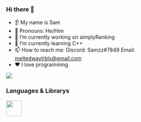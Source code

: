 ### Hi there 👋
* 👂 My name is Sam
* 👩 Pronouns: He/Him
* 🔭 I’m currently working on simplyRanking
* 🌱 I’m currently learning C++
* 📫 How to reach me: Discord: Samzz#7849 Email: meltedwaylrblx@gmail.com
* ❤️ I love programming

<img src="https://github-readme-stats.vercel.app/api/top-langs?username=meltedwayl&ayout=compact&show_icons=true&theme=dark"/>

### Languages & Librarys

<img src="https://cdn.jsdelivr.net/gh/devicons/devicon/icons/javascript/javascript-original.svg" height=42 width=42 />
